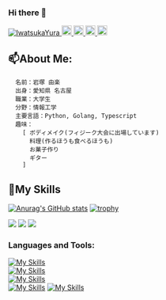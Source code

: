 ### Hi there 👋


<p align="left">
  <a href="https://github.com/IwatsukaYura/IwatsukaYura/">
    <img src="https://komarev.com/ghpvc/?username=IwatsukaYura" alt="IwatsukaYura" />
  </a>
  <a href="https://twitter.com/prog_yura">
    <img height="20" src="https://img.shields.io/twitter/follow/yutkat?label=Twitter&logo=twitter&style=flat" />
  </a>
  <a href="https://github.com/IwatsukaYura">
    <img height="20" src="https://img.shields.io/github/followers/IwatsukaYura?label=follow&logo=github&style=flat" />
  </a>
  <a href="https://qiita.com/iwatsukayura">
    <img height="20" src="https://qiita-badge.apiapi.app/s/iwatsukayura/posts.svg" />
  </a>
  <//qiita.com/iwatsukayura">
    <img height="20" src="https://qiita-badge.apiapi.app/s/iwatsukayura/contributions.svg" />
  </a>
</p>
  
  
##  📫About Me:
  ```
    名前：岩塚 由楽
    出身：愛知県 名古屋
    職業：大学生
    分野：情報工学
    主要言語：Python, Golang, Typescript
    趣味：
      [ ボディメイク(フィジーク大会に出場しています)
        料理(作るほうも食べるほうも)
        お菓子作り
        ギター
      ]
  ```

## 🔭My Skills 
[![Anurag's GitHub stats](https://github-readme-stats.vercel.app/api?username=IwatsukaYura&count_private=true&hide=stars,contribs&show_icons=true)](https://github.com/iwatsukayura/github-readme-stats)
[![trophy](https://github-profile-trophy.vercel.app/?username=IwatsukaYura&theme=onedark)](https://github.com/IwatsukaYura/github-profile-trophy)

  
![](http://github-profile-summary-cards.vercel.app/api/cards/profile-details?username=IwatsukaYura&theme=nord_bright)
![](http://github-profile-summary-cards.vercel.app/api/cards/most-commit-language?username=IwatsukaYura&theme=nord_bright)
![](http://github-profile-summary-cards.vercel.app/api/cards/stats?username=IwatsukaYura&theme=nord_bright)


  
<h3 align="left">Languages and Tools:</h3>


[![My Skills](https://skillicons.dev/icons?i=js,html,css,bootstrap)](https://skillicons.dev)<br>
[![My Skills](https://skillicons.dev/icons?i=c,django,docker,figma)](https://skillicons.dev)<br>
[![My Skills](https://skillicons.dev/icons?i=git,github,go,mysql)](https://skillicons.dev)<br>
[![My Skills](https://skillicons.dev/icons?i=php,py,swift,ts)](https://skillicons.dev)
[![My Skills](https://skillicons.dev/icons?i=postgres,postman,react,tailwind)](https://skillicons.dev)

